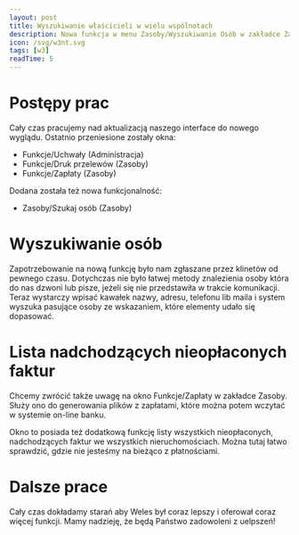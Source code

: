 ```yaml
---
layout: post
title: Wyszukiwanie właścicieli w wielu wspólnotach
description: Nowa funkcja w menu Zasoby/Wyszukiwanie Osób w zakładce Zasoby pozwoli łatwo znaleźć właściceli
icon: /svg/w3nt.svg
tags: [w3]
readTime: 5
---
```


# Postępy prac

Cały czas pracujemy nad aktualizacją naszego interface do nowego wyglądu. Ostatnio przeniesione zostały
okna:
 - Funkcje/Uchwały (Administracja)
 - Funkcje/Druk przelewów (Zasoby)
 - Funkcje/Zapłaty (Zasoby)

Dodana została też nowa funkcjonalność:
 - Zasoby/Szukaj osób (Zasoby)


# Wyszukiwanie osób

Zapotrzebowanie na nową funkcję było nam zgłaszane przez klinetów od pewnego czasu.
Dotychczas nie było łatwej metody znalezienia osoby która do nas dzwoni lub pisze,
jeżeli się nie przedstawiła w trakcie komunikacji.
Teraz wystarczy wpisać kawałek nazwy, adresu, telefonu lib maila i system wyszuka pasujące
osoby ze wskazaniem, które elementy udało się dopasować.

# Lista nadchodzących nieopłaconych faktur

Chcemy zwrócić także uwagę na okno Funkcje/Zapłaty w zakładce Zasoby.
Służy ono do generowania plików z zapłatami, które można potem wczytać w systemie on-line
banku. 

Okno to posiada też dodatkową funkcję listy wszystkich nieopłaconych, nadchodzących faktur we
wszystkich nieruchomościach. Można tutaj łatwo sprawdzić, gdzie nie jesteśmy na bieżąco z płatnościami.

# Dalsze prace

Cały czas dokładamy starań aby Weles był coraz lepszy i oferował coraz więcej funkcji.
Mamy nadzieję, że będą Państwo zadowoleni z uelpszeń!